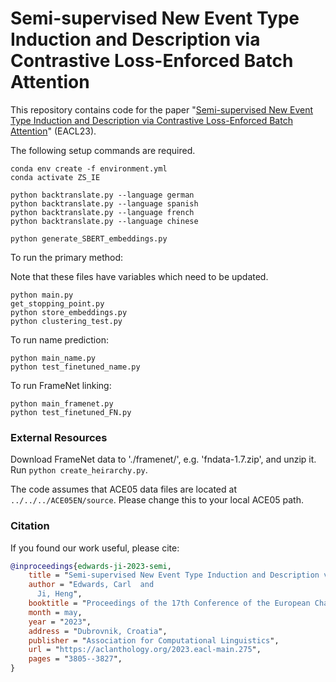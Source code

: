 # Semi-supervised New Event Type Induction and Description via Contrastive Loss-Enforced Batch Attention


This repository contains code for the paper "[Semi-supervised New Event Type Induction and Description via Contrastive Loss-Enforced Batch Attention](https://aclanthology.org/2023.eacl-main.275/)" (EACL23).


The following setup commands are required. 
```
conda env create -f environment.yml
conda activate ZS_IE

python backtranslate.py --language german
python backtranslate.py --language spanish
python backtranslate.py --language french
python backtranslate.py --language chinese

python generate_SBERT_embeddings.py
```

To run the primary method:

Note that these files have variables which need to be updated. 
```
python main.py
get_stopping_point.py
python store_embeddings.py
python clustering_test.py
```

To run name prediction:
```
python main_name.py
python test_finetuned_name.py
```

To run FrameNet linking:
```
python main_framenet.py
python test_finetuned_FN.py
```


### External Resources
Download FrameNet data to './framenet/', e.g. 'fndata-1.7.zip', and unzip it. Run `python create_heirarchy.py`. 

The code assumes that ACE05 data files are located at ``../../../ACE05EN/source``. Please change this to your local ACE05 path. 

### Citation
If you found our work useful, please cite:
```bibtex
@inproceedings{edwards-ji-2023-semi,
    title = "Semi-supervised New Event Type Induction and Description via Contrastive Loss-Enforced Batch Attention",
    author = "Edwards, Carl  and
      Ji, Heng",
    booktitle = "Proceedings of the 17th Conference of the European Chapter of the Association for Computational Linguistics",
    month = may,
    year = "2023",
    address = "Dubrovnik, Croatia",
    publisher = "Association for Computational Linguistics",
    url = "https://aclanthology.org/2023.eacl-main.275",
    pages = "3805--3827",
}
```

